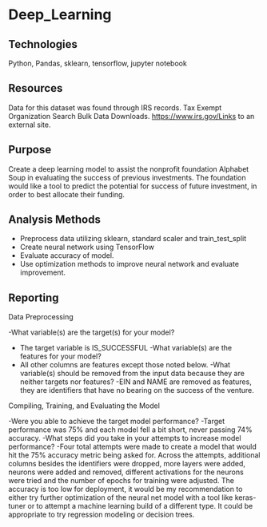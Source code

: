 # Deep_Learning

## Technologies
  Python, Pandas, sklearn, tensorflow, jupyter notebook

## Resources
 Data for this dataset was found through IRS records. Tax Exempt Organization Search Bulk Data Downloads. https://www.irs.gov/Links to an external site.
 
 ## Purpose
 Create a deep learning model to assist the nonprofit foundation Alphabet Soup in evaluating the success of previous investments. The foundation would like a tool to predict the potential for success of future investment, in order to best allocate their funding. 
  
 ## Analysis Methods
  - Preprocess data utilizing sklearn, standard scaler and train_test_split
  - Create neural network using TensorFlow
  - Evaluate accuracy of model.
  - Use optimization methods to improve neural network and evaluate improvement.
## Reporting
Data Preprocessing

-What variable(s) are the target(s) for your model?
  - The target variable is IS_SUCCESSFUL
-What variable(s) are the features for your model? 
  - All other columns are features except those noted below.
-What variable(s) should be removed from the input data because they are neither targets nor features?
  -EIN and NAME are removed as features, they are identifiers that have no bearing on the success of the venture.

Compiling, Training, and Evaluating the Model

-Were you able to achieve the target model performance? 
  -Target performance was 75% and each model fell a bit short, never passing 74% accuracy.
-What steps did you take in your attempts to increase model performance?
  -Four total attempts were made to create a model that would hit the 75% accuracy metric being asked for. Across the attempts, additional columns besides the identifiers were dropped, more layers were added, neurons were added and removed, different activations for the neurons were tried and the number of epochs for training were adjusted. The accuracy is too low for deployment, it would be my recommendation to either try further optimization of the neural net model with a tool like keras-tuner or to attempt a machine learning build of a different type. It could be appropriate to try regression modeling or decision trees. 


